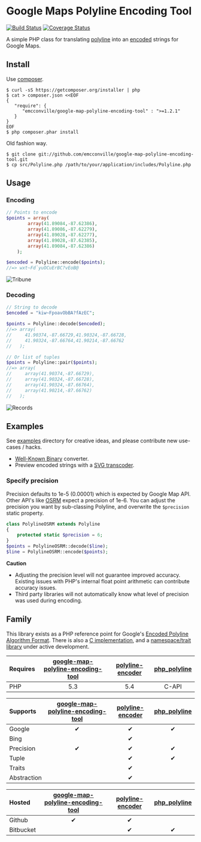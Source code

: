 # Google Maps Polyline Encoding Tool

[![Build Status](https://travis-ci.org/emcconville/google-map-polyline-encoding-tool.svg?branch=master)](https://travis-ci.org/emcconville/google-map-polyline-encoding-tool)
[![Coverage Status](https://img.shields.io/coveralls/emcconville/google-map-polyline-encoding-tool.svg)](https://coveralls.io/r/emcconville/google-map-polyline-encoding-tool?branch=master)

A simple PHP class for translating [polyline][polylineRef] into an 
[encoded][algorithmRef] strings for Google Maps.

## Install

Use [composer][composer].

```
$ curl -sS https://getcomposer.org/installer | php
$ cat > composer.json <<EOF
{
   "require": {
      "emcconville/google-map-polyline-encoding-tool" : ">=1.2.1"
   }
}
EOF
$ php composer.phar install
```

Old fashion way.

```
$ git clone git://github.com/emcconville/google-map-polyline-encoding-tool.git
$ cp src/Polyline.php /path/to/your/application/includes/Polyline.php
```

## Usage

### Encoding

```php
// Points to encode
$points = array(
        array(41.89084,-87.62386),
        array(41.89086,-87.62279),
        array(41.89028,-87.62277),
        array(41.89028,-87.62385),
        array(41.89084,-87.62386)
    );

$encoded = Polyline::encode($points);
//=> wxt~Fd`yuOCuErBC?vEoB@
```

![Tribune][tribuneTower]

### Decoding

```php
// String to decode
$encoded = "kiw~FpoavObBA?fAzEC";

$points = Polyline::decode($encoded);
//=> array(
//     41.90374,-87.66729,41.90324,-87.66728,
//     41.90324,-87.66764,41.90214,-87.66762
//   );

// Or list of tuples
$points = Polyline::pair($points);
//=> array(
//     array(41.90374,-87.66729),
//     array(41.90324,-87.66728),
//     array(41.90324,-87.66764),
//     array(41.90214,-87.66762)
//   );
```

![Records][dustyGroove]

## Examples

See [examples](examples) directory for creative ideas, and please contribute new
use-cases / hacks.

 - [Well-Known Binary](examples/WellKnownBinary) converter.
 - Preview encoded strings with a [SVG transcoder](examples/EncodedToSVG).

### Specify precision

Precision defaults to 1e-5 (0.00001) which is expected by Google Map API. Other 
API's like [OSRM][osrmRef] expect a precision of 1e-6.
You can adjust the precision you want by sub-classing Polyline, and overwrite
the `$precision` static property.

```php
class PolylineOSRM extends Polyline
{
	protected static $precision = 6;
}
$points = PolylineOSRM::decode($line);
$line = PolylineOSRM::encode($points);
```

**Caution**

 - Adjusting the precision level will not guarantee improved accuracy. Existing
   issues with PHP's internal float point arithmetic can contribute accuracy issues.
 - Third party libraries will not automatically know what level of precision was
   used during encoding.


## Family

This library exists as a PHP reference point for Google's 
[Encoded Polyline Algorithm Format][algorithmRef]. There is also a 
[C implementation][l3], and a [namespace/trait library][l2] under active 
development.

|Requires|[google-map-polyline-encoding-tool][l1]|[polyline-encoder][l2]|[php_polyline][l3]|
|:-------|:-------------------------------------:|:--------------------:|:----------------:|
|PHP     | 5.3                                   | 5.4                  | C-API            |

|Supports|[google-map-polyline-encoding-tool][l1]|[polyline-encoder][l2]|[php_polyline][l3]|
|:-------|:-------------------------------------:|:--------------------:|:----------------:|
|Google  |&#10004;                               |&#10004;              |&#10004;          |
|Bing    |                                       |&#10004;              |                  |
|Precision|&#10004;                              |&#10004;              |&#10004;          |
|Tuple   |                                       |&#10004;              |&#10004;          |
|Traits  |                                       |&#10004;              |                  |
|Abstraction|                                    |&#10004;              |                  |

|Hosted   |[google-map-polyline-encoding-tool][l1]|[polyline-encoder][l2]|[php_polyline][l3]|
|:--------|:-------------------------------------:|:--------------------:|:----------------:|
|Github   |&#10004;                               |&#10004;              |                  |
|Bitbucket|                                       |&#10004;              |&#10004;          |


[polylineRef]: http://code.google.com/apis/maps/documentation/javascript/reference.html#Polygon
[algorithmRef]: http://code.google.com/apis/maps/documentation/utilities/polylinealgorithm.html
[buildStatusLink]: http://travis-ci.org/emcconville/google-map-polyline-encoding-tool
[buildStatusImage]: https://secure.travis-ci.org/emcconville/google-map-polyline-encoding-tool.png
[tribuneTower]: http://emcconville.com/Polyline/tribune.png
[dustyGroove]: http://emcconville.com/Polyline/dustygroove.png
[osrmRef]: http://map.project-osrm.org/
[l1]: https://github.com/emcconville/google-map-polyline-encoding-tool
[l2]: https://bitbucket.org/emcconville/polyline-encoder
[l3]: https://bitbucket.org/emcconville/php_polyline
[composer]: https://github.com/composer/composer